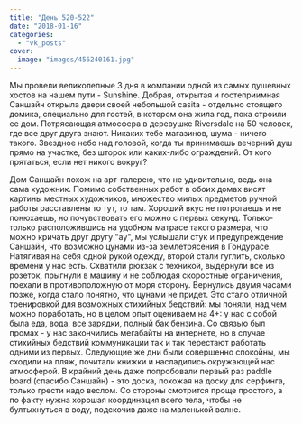```yaml
---
title: "День 520-522"
date: "2018-01-16"
categories: 
  - "vk_posts"
cover:
  image: "images/456240161.jpg"
---
```


Мы провели великолепные 3 дня в компании одной из самых душевных хостов на нашем пути - Sunshine. Добрая, открытая и гостеприимная Саншайн открыла двери своей небольшой casita - отдельно стоящего домика, специально для гостей, в котором она жила год, пока строили ее дом. Потрясающая атмосфера в деревушке Riversdale на 50 человек, где все друг друга знают. Никаких тебе магазинов, шума - ничего такого. Звездное небо над головой, когда ты принимаешь вечерний душ прямо на участке, без шторок или каких-либо ограждений. От кого прятаться, если нет никого вокруг?

<!--more-->

Дом Саншайн похож на арт-галерею, что не удивительно, ведь она сама художник. Помимо собственных работ в обоих домах висят картины местных художников, множество милых предметов ручной работы расставлены то тут, то там. Хороший вкус не потрогаешь и не понюхаешь, но почувствовать его можно с первых секунд. Только-только расположившись на удобном матрасе такого размера, что можно кричать друг другу "ау", мы услышали стук и предупреждение Саншайн, что возможно цунами из-за землетрясения в Гондурасе. Натягивая на себя одной рукой одежду, второй стали гуглить, сколько времени у нас есть. Схватили рюкзак с техникой, выдернули все из розеток, прыгнули в машину и не соблюдая скоростные ограничения, поехали в противоположную от моря сторону. Вернулись двумя часами позже, когда стало понятно, что цунами не придет. Это стало отличной тренировкой для возможных стихийных бедствий: мы поняли, над чем можно поработать, но в целом опыт оцениваем на 4+: у нас с собой была еда, вода, все зарядки, полный бак бензина. Со связью был промах - у нас закончились мегабайты на интернете, но в случае стихийных бедствий коммуникации так и так перестают работать одними из первых. Следующие же дни были совершенно спокойны, мы сходили на пляж, почитали книжки и насладились окружающей нас атмосферой. В крайний день даже попробовали первый раз paddle board (спасибо Саншайн) - это доска, похожая на доску для серфинга, только грести надо веслом. Со стороны смотрится проще простого, а по факту нужна хорошая координация всего тела, чтобы не бултыхнуться в воду, подскочив даже на маленькой волне.
